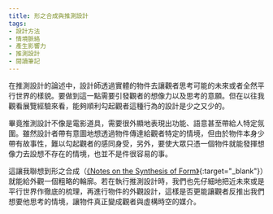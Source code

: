 ```yaml
---
title: 形之合成與推測設計
tags:
- 設計方法
- 情境脈絡
- 產生影響力
- 推測設計 
- 閱讀筆記
---
```


在推測設計的論述中，設計師透過實體的物件去讓觀者思考可能的未來或者全然平行世界的樣貌。要做到這一點需要引發觀者的想像力以及思考的意願。但在以往我觀看展覽經驗來看，能夠順利勾起觀者這種行為的設計是少之又少的。

畢竟推測設計不像是電影道具，需要很外顯地表現出功能、語意甚至帶給人特定氛圍。雖然設計者帶有意圖地想透過物件傳達給觀者特定的情境，但由於物件本身少帶有故事性，難以勾起觀者的感同身受，另外，要使大眾只憑一個物件就能發揮想像力去設想不存在的情境，也並不是件很容易的事。

這讓我聯想到形之合成（[《Notes on the Synthesis of Form》](https://www.goodreads.com/book/show/320553.Notes_on_the_Synthesis_of_Form){:target="_blank"}）就能給外觀一個粗略的輪廓。若在執行推測設計時，我們也先仔細地把近未來或是平行世界作徹底的梳理，再進行物件的外觀設計，這樣是否更能讓觀者反推出我們想要他思考的情境，讓物件真正變成觀者與虛構時空的媒介。
